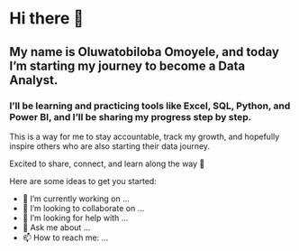 # Hi there 👋

## My name is Oluwatobiloba Omoyele, and today I’m starting my journey to become a Data Analyst. 

### I’ll be learning and practicing tools like Excel, SQL, Python, and Power BI, and I’ll be sharing my progress step by step. 

This is a way for me to stay accountable, track my growth, and hopefully inspire others who are also starting their data journey. 

Excited to share, connect, and learn along the way 🚀 


Here are some ideas to get you started:

- 🔭 I’m currently working on ...
- 👯 I’m looking to collaborate on ...
- 🤔 I’m looking for help with ...
- 💬 Ask me about ...
- 📫 How to reach me: ...
